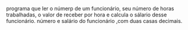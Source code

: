 programa que ler o númerp de um funcionário, seu número de horas trabalhadas, o valor de receber por hora  e calcula o sálario desse funcionário. número e salário do funcionário ,com duas casas decimais.
